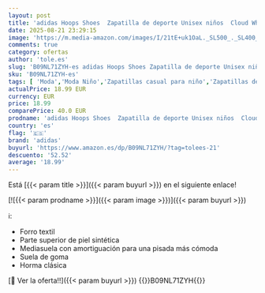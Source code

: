 ```yaml
---
layout: post
title: 'adidas Hoops Shoes  Zapatilla de deporte Unisex niños  Cloud White Cloud White Cloud White  30 1/2 EU'
date: 2025-08-21 23:29:15
image: 'https://m.media-amazon.com/images/I/21tE+uk1OaL._SL500_._SL400_.jpg'
comments: true
category: ofertas
author: 'tole.es'
slug: 'B09NL71ZYH-es adidas Hoops Shoes Zapatilla de deporte Unisex niños Cloud...'
sku: 'B09NL71ZYH-es'
tags: [ 'Moda','Moda Niño','Zapatillas casual para niño','Zapatillas deportivas y de moda para niños','Zapatos de niño','adidas','zapatilla','🇪🇸', ]
actualPrice: 18.99 EUR
currency: EUR
price: 18.99
comparePrice: 40.0 EUR
prodname: 'adidas Hoops Shoes  Zapatilla de deporte Unisex niños  Cloud White Cloud White Cloud White  30 1/2 EU'
country: 'es'
flag: '🇪🇸'
brand: 'adidas'
buyurl: 'https://www.amazon.es/dp/B09NL71ZYH/?tag=tolees-21'
descuento: '52.52'
average: '18.99'
---
```


Está [{{< param title >}}]({{< param buyurl >}}) en el siguiente enlace!

[![{{< param prodname >}}]({{< param image >}})]({{< param buyurl >}})

ℹ️:

- Forro textil
- Parte superior de piel sintética
- Mediasuela con amortiguación para una pisada más cómoda
- Suela de goma
- Horma clásica

[🛒 Ver la oferta!!]({{< param buyurl >}})
{{<world>}}B09NL71ZYH{{</world>}}
